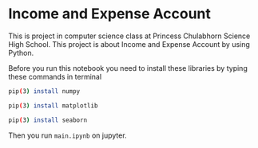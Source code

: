 # Income and Expense Account
This is project in computer science class at Princess Chulabhorn Science High School.
This project is about Income and Expense Account by using Python.

Before you run this notebook you need to install these libraries by typing these commands in terminal

```bash
pip(3) install numpy

pip(3) install matplotlib

pip(3) install seaborn
```
Then you run ```main.ipynb``` on jupyter.
